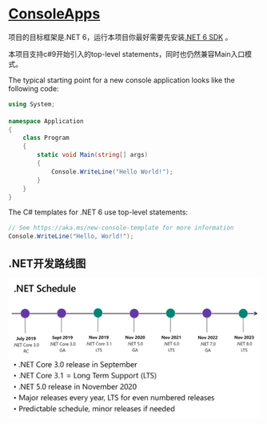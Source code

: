 # [ConsoleApps](https://github.com/zhongwcool/ConsoleApps)

项目的目标框架是.NET 6，运行本项目你最好需要先安装[.NET 6 SDK](https://dotnet.microsoft.com/download/dotnet/6.0) 。

本项目支持c#9开始引入的top-level statements，同时也仍然兼容Main入口模式。

The typical starting point for a new console application looks like the following code:
```c#
using System;

namespace Application
{
    class Program
    {
        static void Main(string[] args)
        {
            Console.WriteLine("Hello World!");
        }
    }
}
```
The C# templates for .NET 6 use top-level statements:
```c#
// See https://aka.ms/new-console-template for more information
Console.WriteLine("Hello, World!");
```

## .NET开发路线图
![](./Assets/dotnet_schedule.png)
